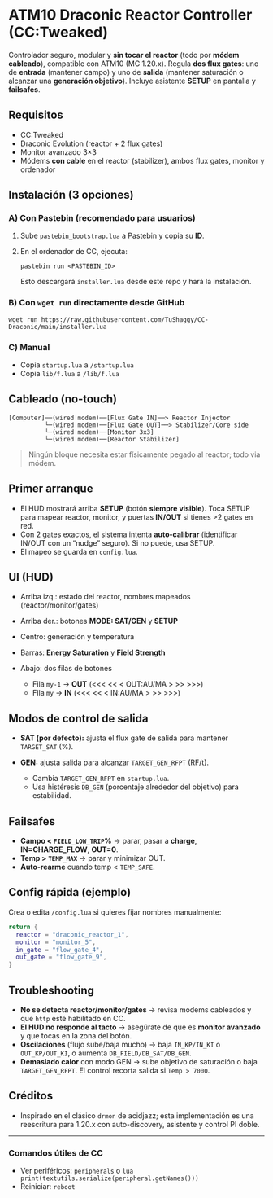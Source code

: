 # ATM10 Draconic Reactor Controller (CC\:Tweaked)

Controlador seguro, modular y **sin tocar el reactor** (todo por **módem cableado**), compatible con ATM10 (MC 1.20.x). Regula **dos flux gates**: uno de **entrada** (mantener campo) y uno de **salida** (mantener saturación o alcanzar una **generación objetivo**). Incluye asistente **SETUP** en pantalla y **failsafes**.

## Requisitos

* CC\:Tweaked
* Draconic Evolution (reactor + 2 flux gates)
* Monitor avanzado 3×3
* Módems **con cable** en el reactor (stabilizer), ambos flux gates, monitor y ordenador

## Instalación (3 opciones)

### A) Con Pastebin (recomendado para usuarios)

1. Sube `pastebin_bootstrap.lua` a Pastebin y copia su **ID**.
2. En el ordenador de CC, ejecuta:

   ```
   pastebin run <PASTEBIN_ID>
   ```

   Esto descargará `installer.lua` desde este repo y hará la instalación.

### B) Con `wget run` directamente desde GitHub

```
wget run https://raw.githubusercontent.com/TuShaggy/CC-Draconic/main/installer.lua
```

### C) Manual

* Copia `startup.lua` a `/startup.lua`
* Copia `lib/f.lua` a `/lib/f.lua`

## Cableado (no-touch)

```
[Computer]──(wired modem)──[Flux Gate IN]──> Reactor Injector
          └─(wired modem)──[Flux Gate OUT]──> Stabilizer/Core side
          └─(wired modem)──[Monitor 3x3]
          └─(wired modem)──[Reactor Stabilizer]
```

> Ningún bloque necesita estar físicamente pegado al reactor; todo via módem.

## Primer arranque

* El HUD mostrará arriba **SETUP** (botón **siempre visible**). Toca SETUP para mapear reactor, monitor, y puertas **IN/OUT** si tienes >2 gates en red.
* Con 2 gates exactos, el sistema intenta **auto-calibrar** (identificar IN/OUT con un “nudge” seguro). Si no puede, usa SETUP.
* El mapeo se guarda en `config.lua`.

## UI (HUD)

* Arriba izq.: estado del reactor, nombres mapeados (reactor/monitor/gates)
* Arriba der.: botones **MODE: SAT/GEN** y **SETUP**
* Centro: generación y temperatura
* Barras: **Energy Saturation** y **Field Strength**
* Abajo: dos filas de botones

  * Fila `my-1` → **OUT** (<<< << <  OUT\:AU/MA  > >> >>>)
  * Fila `my`   → **IN**  (<<< << <  IN\:AU/MA   > >> >>>)

## Modos de control de salida

* **SAT (por defecto):** ajusta el flux gate de salida para mantener `TARGET_SAT` (%).
* **GEN:** ajusta salida para alcanzar `TARGET_GEN_RFPT` (RF/t).

  * Cambia `TARGET_GEN_RFPT` en `startup.lua`.
  * Usa histéresis `DB_GEN` (porcentaje alrededor del objetivo) para estabilidad.

## Failsafes

* **Campo < `FIELD_LOW_TRIP`%** → parar, pasar a **charge**, **IN=CHARGE\_FLOW**, **OUT=0**.
* **Temp > `TEMP_MAX`** → parar y minimizar OUT.
* **Auto-rearme** cuando temp < `TEMP_SAFE`.

## Config rápida (ejemplo)

Crea o edita `/config.lua` si quieres fijar nombres manualmente:

```lua
return {
  reactor = "draconic_reactor_1",
  monitor = "monitor_5",
  in_gate = "flow_gate_4",
  out_gate = "flow_gate_9",
}
```

## Troubleshooting

* **No se detecta reactor/monitor/gates** → revisa módems cableados y que `http` esté habilitado en CC.
* **El HUD no responde al tacto** → asegúrate de que es **monitor avanzado** y que tocas en la zona del botón.
* **Oscilaciones** (flujo sube/baja mucho) → baja `IN_KP/IN_KI` o `OUT_KP/OUT_KI`, o aumenta `DB_FIELD/DB_SAT/DB_GEN`.
* **Demasiado calor** con modo GEN → sube objetivo de saturación o baja `TARGET_GEN_RFPT`. El control recorta salida si `Temp > 7000`.

## Créditos

* Inspirado en el clásico `drmon` de acidjazz; esta implementación es una reescritura para 1.20.x con auto-discovery, asistente y control PI doble.

---

### Comandos útiles de CC

* Ver periféricos: `peripherals` o `lua print(textutils.serialize(peripheral.getNames()))`
* Reiniciar: `reboot`
